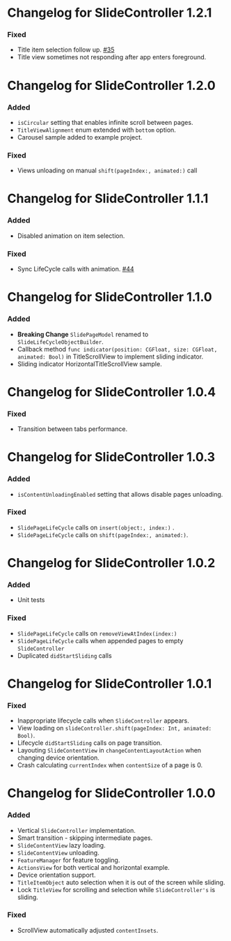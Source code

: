 # Changelog for SlideController 1.2.1
### Fixed
* Title item selection follow up. [#35](https://github.com/touchlane/SlideController/issues/35)
* Title view sometimes not responding after app enters foreground.

# Changelog for SlideController 1.2.0
### Added
* `isCircular` setting that enables infinite scroll between pages.
* `TitleViewAlignment` enum extended with `bottom` option.
* Carousel sample added to example project.

### Fixed
* Views unloading on manual `shift(pageIndex:, animated:)` call

# Changelog for SlideController 1.1.1
### Added
* Disabled animation on item selection.

### Fixed
* Sync LifeCycle calls with animation. [#44](https://github.com/touchlane/SlideController/issues/44)

# Changelog for SlideController 1.1.0
### Added
* **Breaking Change** `SlidePageModel` renamed to `SlideLifeCycleObjectBuilder`.
* Callback method `func indicator(position: CGFloat, size: CGFloat, animated: Bool)` in TitleScrollView to implement sliding indicator.
* Sliding indicator HorizontalTitleScrollView sample. 

# Changelog for SlideController 1.0.4
### Fixed
* Transition between tabs performance.

# Changelog for SlideController 1.0.3
### Added
* ``isContentUnloadingEnabled`` setting that allows disable pages unloading.
### Fixed
* ``SlidePageLifeCycle`` calls on ``insert(object:, index:)`` .
* ``SlidePageLifeCycle`` calls on ``shift(pageIndex:, animated:)``.

# Changelog for SlideController 1.0.2
### Added
* Unit tests
### Fixed
* ``SlidePageLifeCycle`` calls on ``removeViewAtIndex(index:)`` 
* ``SlidePageLifeCycle`` calls when appended pages to empty ``SlideController``
* Duplicated ``didStartSliding`` calls

# Changelog for SlideController 1.0.1
### Fixed
* Inappropriate lifecycle calls when ``SlideController`` appears.
* View loading on ``slideController.shift(pageIndex: Int, animated: Bool)``.
* Lifecycle ``didStartSliding`` calls on page transition.
* Layouting ``SlideContentView`` in ``changeContentLayoutAction`` when changing device orientation.
* Crash calculating ``currentIndex`` when ``contentSize`` of a page is 0.

# Changelog for SlideController 1.0.0
### Added
* Vertical ``SlideController`` implementation.
* Smart transition - skipping intermediate pages.
* ``SlideContentView`` lazy loading.
* ``SlideContentView`` unloading.
* ``FeatureManager`` for feature toggling.
* ``ActionsView`` for both vertical and horizontal example.
* Device orientation support.
* ``TitleItemObject`` auto selection when it is out of the screen while sliding.
* Lock ``TitleView`` for scrolling and selection while ``SlideController's`` is sliding.
### Fixed
* ScrollView automatically adjusted ``contentInsets``.

